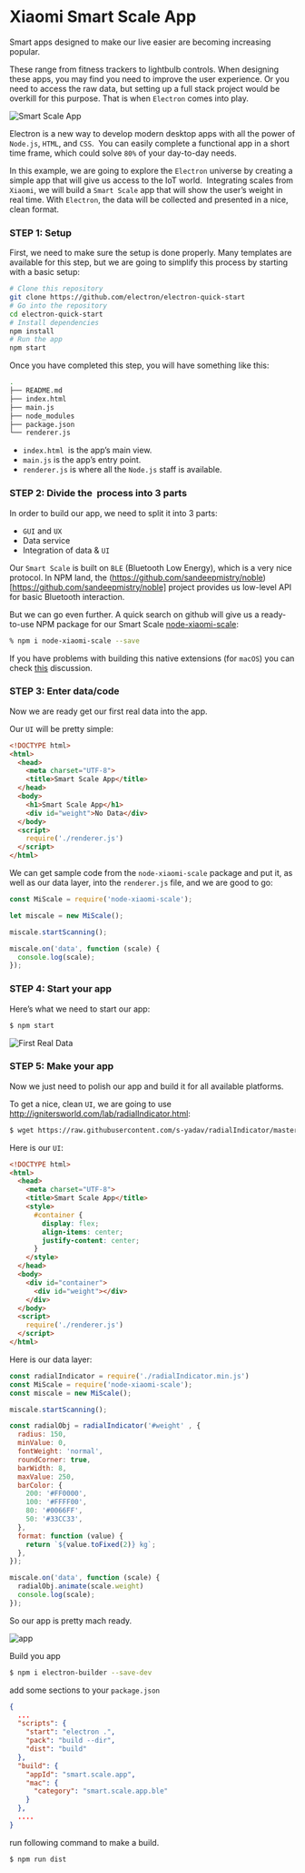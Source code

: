 # Xiaomi Smart Scale App

Smart apps designed to make our live easier are becoming increasing popular.

These range from fitness trackers to lightbulb controls. When designing these
apps, you may find you need to improve the user experience. Or you need to
access the raw data, but setting up a full stack project would be overkill for
this purpose. That is when `Electron` comes into play.

![Smart Scale App](assets/splash.png)

Electron is a new way to develop modern desktop apps with all the power of
`Node.js`, `HTML`, and `CSS`.  You can easily complete a functional app in a short
time frame, which could solve `80%` of your day-to-day needs.

In this example, we are going to explore the `Electron` universe by creating a
simple app that will give us access to the IoT world.  Integrating scales from
`Xiaomi`, we will build a `Smart Scale` app that will show the user’s weight in
real time. With `Electron`, the data will be collected and presented in a nice,
clean format.

### STEP 1: Setup

First, we need to make sure the setup is done properly. Many templates are
available for this step, but we are going to simplify this process by starting
with a basic setup:

```sh
# Clone this repository
git clone https://github.com/electron/electron-quick-start
# Go into the repository
cd electron-quick-start
# Install dependencies
npm install
# Run the app
npm start
```

Once you have completed this step, you will have something like this:

```sh
.
├── README.md
├── index.html
├── main.js
├── node_modules
├── package.json
└── renderer.js
```

* `index.html`  is the app’s main view.
* `main.js` is the app’s entry point.
* `renderer.js` is where all the `Node.js` staff is available.

### STEP 2: Divide the  process into 3 parts

In order to build our app, we need to split it into 3 parts:

* `GUI` and `UX`
* Data service
* Integration of data & `UI`

Our `Smart Scale` is built on `BLE` (Bluetooth Low Energy), which is a very nice
protocol. In NPM land, the (https://github.com/sandeepmistry/noble)[https://github.com/sandeepmistry/noble] project
provides us low-level API for basic Bluetooth interaction.

But we can go even further. A quick search on github will give us a ready-to-use
NPM package for our Smart Scale [node-xiaomi-scale](https://github.com/perillamint/node-xiaomi-scale):

```sh
% npm i node-xiaomi-scale --save
```

If you have problems with building this native extensions (for `macOS`) you can check [this](https://github.com/opensprints/opensprints-electron/issues/5) discussion.

### STEP 3: Enter data/code

Now we are ready get our first real data into the app.

Our `UI` will be pretty simple:

```html
<!DOCTYPE html>
<html>
  <head>
    <meta charset="UTF-8">
    <title>Smart Scale App</title>
  </head>
  <body>
    <h1>Smart Scale App</h1>
    <div id="weight">No Data</div>
  </body>
  <script>
    require('./renderer.js')
  </script>
</html>
```

We can get sample code from the `node-xiaomi-scale` package and put it, as well
as our data layer, into the `renderer.js` file, and we are good to go:

```js
const MiScale = require('node-xiaomi-scale');

let miscale = new MiScale();

miscale.startScanning();

miscale.on('data', function (scale) {
  console.log(scale);
});
```

### STEP 4: Start your app

Here’s what we need to start our app:

```sh
$ npm start
```

![First Real Data](assets/first_data.png)

### STEP 5: Make your app

Now we just need to polish our app and build it for all available platforms.

To get a nice, clean `UI`, we are going to use http://ignitersworld.com/lab/radialIndicator.html:

```sh
$ wget https://raw.githubusercontent.com/s-yadav/radialIndicator/master/radialIndicator.min.js
```

Here is our `UI`:

```html
<!DOCTYPE html>
<html>
  <head>
    <meta charset="UTF-8">
    <title>Smart Scale App</title>
    <style>
      #container {
        display: flex;
        align-items: center;
        justify-content: center;
      }
    </style>
  </head>
  <body>
    <div id="container">
      <div id="weight"></div>
    </div>
  </body>
  <script>
    require('./renderer.js')
  </script>
</html>
```

Here is our data layer:

```js
const radialIndicator = require('./radialIndicator.min.js')
const MiScale = require('node-xiaomi-scale');
const miscale = new MiScale();

miscale.startScanning();

const radialObj = radialIndicator('#weight' , {
  radius: 150,
  minValue: 0,
  fontWeight: 'normal',
  roundCorner: true,
  barWidth: 8,
  maxValue: 250,
  barColor: {
    200: '#FF0000',
    100: '#FFFF00',
    80: '#0066FF',
    50: '#33CC33',
  },
  format: function (value) {
    return `${value.toFixed(2)} kg`;
  },
});

miscale.on('data', function (scale) {
  radialObj.animate(scale.weight)
  console.log(scale);
});
```

So our app is pretty mach ready.

![app](assets/real_app.png)

Build you app

```sh
$ npm i electron-builder --save-dev
```

add some sections to your `package.json`

```json
{
  ...
  "scripts": {
    "start": "electron .",
    "pack": "build --dir",
    "dist": "build"
  },
  "build": {
    "appId": "smart.scale.app",
    "mac": {
      "category": "smart.scale.app.ble"
    }
  },
  ....
}
```

run following command to make a build.

```sh
$ npm run dist
```
